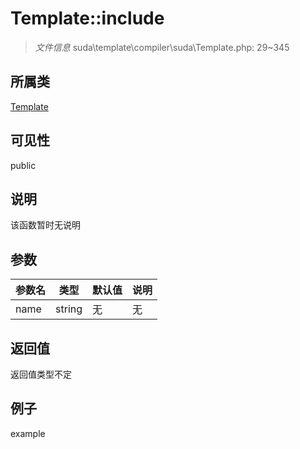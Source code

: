 # Template::include

> *文件信息* suda\template\compiler\suda\Template.php: 29~345
## 所属类 

[Template](../Template.md)

## 可见性

  public  
## 说明

该函数暂时无说明

## 参数

 
| 参数名 | 类型 | 默认值 | 说明 |
|--------|-----|-------|-------|
 | name |  string | 无 | 无 |
## 返回值
返回值类型不定
## 例子

example